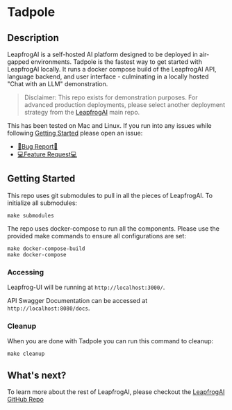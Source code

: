 # Tadpole

## Description

LeapfrogAI is a self-hosted AI platform designed to be deployed in air-gapped environments. Tadpole is the fastest way to get started with LeapfrogAI locally. It runs a docker compose build of the LeapfrogAI API, language backend, and user interface - culminating in a locally hosted "Chat with an LLM" demonstration.

> Disclaimer: This repo exists for demonstration purposes. For advanced production deployments, please select another deployment strategy from the [LeapfrogAI](https://github.com/defenseunicorns/leapfrogai) main repo.

This has been tested on Mac and Linux. If you run into any issues while following [Getting Started](#getting-started) please open an issue:

- [🐛Bug Report🐛](https://github.com/defenseunicorns/tadpole/issues/new?assignees=&labels=bug&projects=&template=bug_report.md&title=)
- [💻Feature Request💻](https://github.com/defenseunicorns/tadpole/issues/new?assignees=&labels=enhancement&projects=&template=feature_request.md&title=)

## Getting Started

This repo uses git submodules to pull in all the pieces of LeapfrogAI. To initialize all submodules:

``` shell
make submodules
```

The repo uses docker-compose to run all the components. Please use the provided make commands to ensure all configurations are set:

``` shell
make docker-compose-build
make docker-compose
```

### Accessing

Leapfrog-UI will be running at `http://localhost:3000/`.

API Swagger Documentation can be accessed at `http://localhost:8080/docs`.

### Cleanup

When you are done with Tadpole you can run this command to cleanup:

``` shell
make cleanup
```

## What's next?

To learn more about the rest of LeapfrogAI, please checkout the [LeapfrogAI GitHub Repo](https://github.com/defenseunicorns/leapfrogai)
